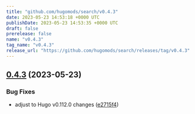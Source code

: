 ```yaml
---
title: "github.com/hugomods/search/v0.4.3"
date: 2023-05-23 14:53:18 +0000 UTC
publishDate: 2023-05-23 14:53:35 +0000 UTC
draft: false
prerelease: false
name: "v0.4.3"
tag_name: "v0.4.3"
release_url: "https://github.com/hugomods/search/releases/tag/v0.4.3"
---
```


## [0.4.3](https://github.com/hugomods/search/compare/v0.4.2...v0.4.3) (2023-05-23)


### Bug Fixes

* adjust to Hugo v0.112.0 changes ([e2715f4](https://github.com/hugomods/search/commit/e2715f4bc05fe9f9822cd839c6d0ca9523ca2760))
